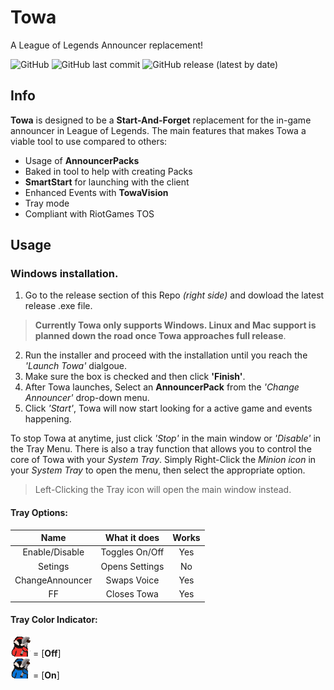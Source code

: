# Towa
A League of Legends Announcer replacement!

<img alt="GitHub" src="https://img.shields.io/github/license/Eveeko/Towa?style=flat-square"> <img alt="GitHub last commit" src="https://img.shields.io/github/last-commit/Eveeko/Towa?style=flat-square"> <img alt="GitHub release (latest by date)" src="https://img.shields.io/github/downloads/Eveeko/Towa/latest/total?style=flat-square">

## Info
**Towa** is designed to be a **__Start-And-Forget__** replacement for the in-game announcer in League of Legends.
The main features that makes Towa a viable tool to use compared to others:

- Usage of **AnnouncerPacks**
- Baked in tool to help with creating Packs
- **SmartStart** for launching with the client
- Enhanced Events with **TowaVision**
- Tray mode
- Compliant with RiotGames TOS

## Usage
### Windows installation.

1. Go to the release section of this Repo *(right side)* and dowload the latest release .exe file.
> **Currently Towa only supports Windows. Linux and Mac support is planned down the road once Towa approaches full release**.
2. Run the installer and proceed with the installation until you reach the *'Launch Towa'* dialgoue.
3. Make sure the box is checked and then click **__'Finish'__**.
4. After Towa launches, Select an **__AnnouncerPack__** from the *'Change Announcer'* drop-down menu.
5. Click *'Start'*, Towa will now start looking for a active game and events happening.

To stop Towa at anytime, just click *'Stop'* in the main window or *'Disable'* in the Tray Menu. There is also a tray function that allows you to control the core of Towa with your *System Tray*.
Simply Right-Click the *Minion icon* in your *System Tray* to open the menu, then select the appropriate option.
> Left-Clicking the Tray icon will open the main window instead.

#### Tray Options:
| Name           | What it does   | Works |
|:--------------:|:--------------:|:-----:|
| Enable/Disable | Toggles On/Off |  Yes  |
| Setings        | Opens Settings |  No   |
| ChangeAnnouncer| Swaps Voice    |  Yes  |
| FF             | Closes Towa    |  Yes  |

#### Tray Color Indicator:
<img src="data/iconOff.png" width="32"/> = [__**Off**__]
<br />
<img src="data/iconOn.png" width="32"/> = [__**On**__]
